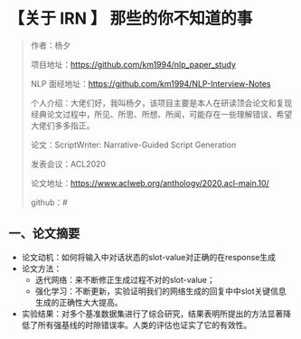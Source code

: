 # 【关于 IRN 】 那些的你不知道的事

> 作者：杨夕
> 
> 项目地址：https://github.com/km1994/nlp_paper_study
> 
> NLP 面经地址：https://github.com/km1994/NLP-Interview-Notes
> 
> 个人介绍：大佬们好，我叫杨夕，该项目主要是本人在研读顶会论文和复现经典论文过程中，所见、所思、所想、所闻，可能存在一些理解错误，希望大佬们多多指正。
> 
> 论文：ScriptWriter: Narrative-Guided Script Generation
> 
> 发表会议：ACL2020
> 
> 论文地址：https://www.aclweb.org/anthology/2020.acl-main.10/
> 
> github：#

## 一、论文摘要

- 论文动机：如何将输入中对话状态的slot-value对正确的在response生成
- 论文方法：
  - 迭代网络：来不断修正生成过程不对的slot-value；
  - 强化学习：不断更新，实验证明我们的网络生成的回复中中slot关键信息生成的正确性大大提高。
- 实验结果：对多个基准数据集进行了综合研究，结果表明所提出的方法显著降低了所有强基线的时隙错误率。人类的评估也证实了它的有效性。

